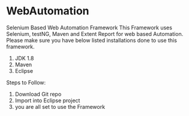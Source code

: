 # WebAutomation
Selenium Based Web Automation Framework
This Framework uses Selenium, testNG, Maven and Extent Report for web based Automation.
Please make sure you have below listed installations done to use this framework.

1. JDK 1.8
2. Maven
3. Eclipse

Steps to Follow:

1. Download Git repo
2. Import into Eclipse project
3. you are all set to use the Framework
